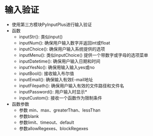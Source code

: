 # 输入验证
- 使用第三方模块PyInputPlus进行输入验证
- 函数
    - inputStr(): 类似input()
    - inputNum(): 确保用户输入数字并返回int或float
    - inputChoice(): 确保用户输入系统提供的选项
    - inputMenu(): 类似inputChoice() 提供一个带数字或字母的选项菜单
    - inputDatetime(): 确保用户输入日期和时间
    - inputYesNo(): 确保用输入输入yes或no
    - inputBool(): 接收输入布尔值
    - inputEmail(): 确保输入有效E-mail地址
    - inputFilepath(): 确保用户输入有效的文件路径和文件名
    - inputPassword(): 用户输入时显示*
    - inputCustom(): 接收一个函数作为限制条件
- 函数参数
    - 参数 min、max、greaterThan、lessThan
    - 参数blank 
    - 参数limit、timeout、default
    - 参数allowRegexes、blockRegexes